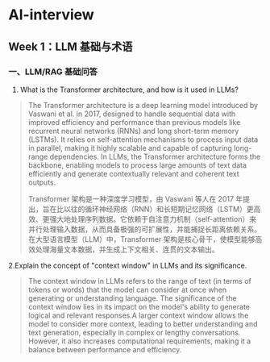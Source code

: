 # AI-interview

## Week 1：LLM 基础与术语

### 一、LLM/RAG 基础问答
1. What is the Transformer architecture, and how is it used in LLMs?

>The Transformer architecture is a deep learning model introduced by Vaswani et al. in 2017, designed to handle sequential data with improved efficiency and performance than previous models like recurrent neural networks (RNNs) and long short-term memory (LSTMs).
It relies on self-attention mechanisms to process input data in parallel, making it highly scalable and capable of capturing long-range dependencies.
In LLMs, the Transformer architecture forms the backbone, enabling models to process large amounts of text data efficiently and generate contextually relevant and coherent text outputs.
>
>Transformer 架构是一种深度学习模型，由 Vaswani 等人在 2017 年提出，旨在比以往的循环神经网络（RNN）和长短期记忆网络（LSTM）更高效、更强大地处理序列数据。它依赖于自注意力机制（self-attention）来并行处理输入数据，从而具备极强的可扩展性，并能捕捉长距离依赖关系。在大型语言模型（LLM）中，Transformer 架构是核心骨干，使模型能够高效处理海量文本数据，并生成上下文相关、连贯的文本输出。

2.Explain the concept of "context window" in LLMs and its significance.
>The context window in LLMs refers to the range of text (in terms of tokens or words) that the model can consider at once when generating or understanding language. The significance of the context window lies in its impact on the model's ability to generate logical and relevant responses.A larger context window allows the model to consider more context, leading to better understanding and text generation, especially in complex or lengthy conversations. However, it also increases computational requirements, making it a balance between performance and efficiency.
